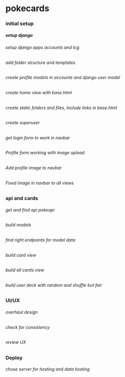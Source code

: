 # pokecards


### initial setup
##### setup django
###### setup django apps accounts and tcg
###### add folder structure and templates
###### create profile models in accounts and django user model
###### create home view with base.html
###### create static folders and files, include  links in base.html
###### create superuser
###### get login form to work in navbar
###### Profile form working with image upload
###### Add profile image to navbar 
###### Fixed image in navbar to all views

### api and cards
###### get and find api pokeapi
###### build models
###### find right endpoints for model data
###### build card view
###### build all cards view
###### build user deck with random and shuffle but fair




### UI/UX
###### overhaul design
###### check for consistency
###### review UX


### Deploy
###### chose server for hosting and data hosting